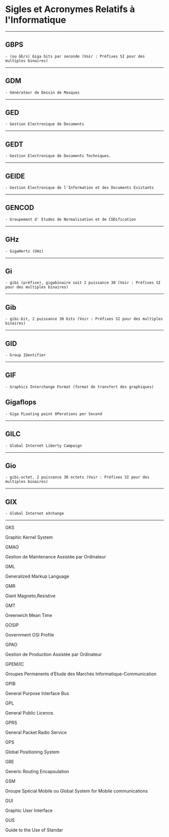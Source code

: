 # **Sigles et Acronymes Relatifs à l'Informatique**

---
## **GBPS**

    - (ou Gb/s) Giga bits par seconde (Voir : Préfixes SI pour des multiples binaires)
---
## **GDM**

    - Générateur de Dessin de Masques
---
## **GED**

    - Gestion Electronique de Documents
---
## **GEDT**

    - Gestion Electronique de Documents Techniques.
---
## **GEIDE**

    - Gestion Electronique de l'Information et des Documents Existants
---
## **GENCOD**

    - Groupement d' Etudes de Normalisation et de CODification
---
## **GHz**

    - GigaHertz (GHz)
---
## **Gi**

    - gibi (préfixe), gigabinaire soit 2 puissance 30 (Voir : Préfixes SI pour des multiples binaires)
---
## **Gib**

    - gibi-bit, 2 puissance 30 bits (Voir : Préfixes SI pour des multiples binaires)
---
## **GID**

    - Group IDentifier
---
## **GIF**

    - Graphics Interchange Format (format de transfert des graphiques)

## **Gigaflops**

    - Giga FLoating point OPerations per Second
---
## **GILC**

    - Global Internet Liberty Campaign
---
## **Gio**

    - gibi-octet, 2 puissance 30 octets (Voir : Préfixes SI pour des multiples binaires)
---
## **GIX**

    - Global Internet eXchange
---
GKS

Graphic Kernel System

GMAO

Gestion de Maintenance Assistée par Ordinateur

GML

Generalized Markup Language

GMR

Giant Magneto,Resistive

GMT

Greenwich Mean Time

GOSIP

Government OSI Profile

GPAO

Gestion de Production Assistée par Ordinateur

GPEM/IC

Groupes Permanents d’Etude des Marchés Informatique-Communication

GPIB

General Purpose Interface Bus

GPL

General Public Licence.

GPRS

General Packet Radio Service

GPS

Global Positioning System

GRE

Generic Routing Encapsulation

GSM

Groupe Spécial Mobile ou Global System for Mobile communications

GUI

Graphic User Interface

GUS

Guide to the Use of Standar